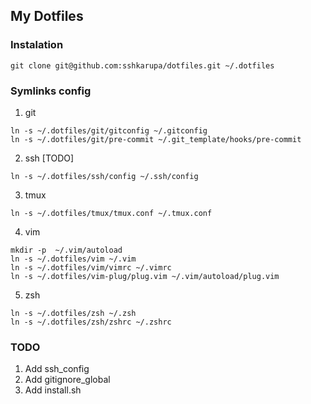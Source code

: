 ## My Dotfiles

### Instalation

```
git clone git@github.com:sshkarupa/dotfiles.git ~/.dotfiles
```

### Symlinks config

1. git
```
ln -s ~/.dotfiles/git/gitconfig ~/.gitconfig
ln -s ~/.dotfiles/git/pre-commit ~/.git_template/hooks/pre-commit
```

2. ssh [TODO]
```
ln -s ~/.dotfiles/ssh/config ~/.ssh/config
```

3. tmux
```
ln -s ~/.dotfiles/tmux/tmux.conf ~/.tmux.conf
```

4. vim
```
mkdir -p  ~/.vim/autoload
ln -s ~/.dotfiles/vim ~/.vim
ln -s ~/.dotfiles/vim/vimrc ~/.vimrc
ln -s ~/.dotfiles/vim-plug/plug.vim ~/.vim/autoload/plug.vim
```

5. zsh
```
ln -s ~/.dotfiles/zsh ~/.zsh
ln -s ~/.dotfiles/zsh/zshrc ~/.zshrc
```

### TODO

1. Add ssh_config
2. Add gitignore_global
3. Add install.sh
